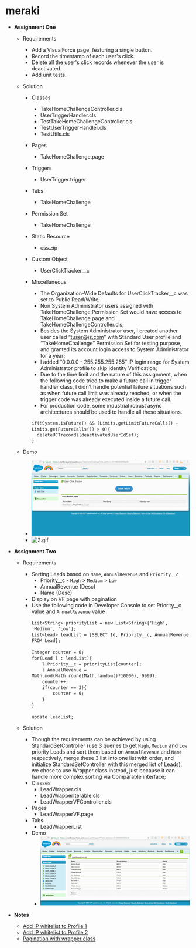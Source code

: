 # meraki

* **Assignment One**
  * Requirements
    * Add a VisualForce page, featuring a single button.
    * Record the timestamp of each user's click.
    * Delete all the user's click records whenever the user is deactivated.
    * Add unit tests.

  * Solution
    * Classes
      * TakeHomeChallengeController.cls
      * UserTriggerHandler.cls
      * TestTakeHomeChallengeController.cls
      * TestUserTriggerHandler.cls
      * TestUtils.cls
    * Pages
      * TakeHomeChallenge.page
    * Triggers
      * UserTrigger.trigger
    * Tabs
      * TakeHomeChallenge
    * Permission Set
      * TakeHomeChallenge
    * Static Resource
      * css.zip
    * Custom Object
      * UserClickTracker__c

    * Miscellaneous
      * The Organization-Wide Defaults for UserClickTracker__c was set to Public Read/Write;
      * Non System Administrator users assigned with TakeHomeChallenge Permission Set would have access to TakeHomeChallenge.page and TakeHomeChallengeController.cls;
      * Besides the System Administrator user, I created another user called “tuser@jz.com” with Standard User profile and “TakeHomeChallenge” Permission Set for testing purpose, and granted its account login access to System Administrator for a year;
      * I added “0.0.0.0 - 255.255.255.255” IP login range for System Administrator profile to skip Identity Verification;
      * Due to the time limit and the nature of this assignment, when the following code tried to make a future call in trigger handler class, I didn’t handle potential failure situations such as when future call limit was already reached, or when the trigger code was already executed inside a future call.
      * For production code, some industrial robust async architectures should be used to handle all these situations.
      ```
      if(!System.isFuture() && (Limits.getLimitFutureCalls() - Limits.getFutureCalls()) > 0){
        deleteUCTrecords(deactivatedUserIdSet);
      }
      ```
  * Demo
    * ![1.gif](/screenshots/1.gif)
    * ![2.gif](/screenshots/2.gif)

* **Assignment Two**
  * Requirements
    * Sorting Leads based on `Name`, `AnnualRevenue` and `Priority__c`
      * Priority__c - `High` > `Medium` > `Low`
      * AnnualRevenue (Desc)
      * Name (Desc)
    * Display on VF page with pagination
    * Use the following code in Developer Console to set Priority__c value and `AnnualRevenue` value
      ```
      List<String> priorityList = new List<String>{'High', 'Medium', 'Low'};
      List<Lead> leadList = [SELECT Id, Priority__c, AnnualRevenue FROM Lead];

      Integer counter = 0;
      for(Lead l : leadList){
          l.Priority__c = priorityList[counter];
          l.AnnualRevenue = Math.mod(Math.round(Math.random()*10000), 9999);
          counter++;
          if(counter == 3){
              counter = 0;
          }
      }

      update leadList;
      ```

  * Solution
    * Though the requirements can be achieved by using StandardSetController (use 3 queries to get `High`, `Medium` and `Low` priority Leads and sort them based on `AnnualRevenue` and `Name` respectively, merge these 3 list into one list with order, and initialize StandardSetController with this merged list of Leads), we chose to use Wrapper class instead, just because it can handle more complex sorting via Comparable interface;
    * Classes
      * LeadWrapper.cls
      * LeadWrapperIterable.cls
      * LeadWrapperVFController.cls
    * Pages
      * LeadWrapperVF.page
    * Tabs
      * LeadWrapperList
    * Demo
      * ![3.gif](/screenshots/3.gif)

* **Notes**
  * [Add IP whitelist to Profile 1](https://developer.salesforce.com/forums/?id=906F0000000AhIUIA0)
  * [Add IP whitelist to Profile 2](https://help.salesforce.com/articleView?id=login_ip_ranges.htm&type=0&language=en_US)
  * [Pagination with wrapper class](http://amitsalesforce.blogspot.com/2014/11/pagination-with-wrapper-class-with.html)
